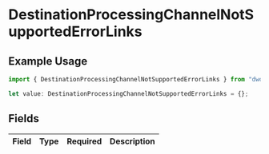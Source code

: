 # DestinationProcessingChannelNotSupportedErrorLinks

## Example Usage

```typescript
import { DestinationProcessingChannelNotSupportedErrorLinks } from "dwolla-typescript";

let value: DestinationProcessingChannelNotSupportedErrorLinks = {};
```

## Fields

| Field       | Type        | Required    | Description |
| ----------- | ----------- | ----------- | ----------- |